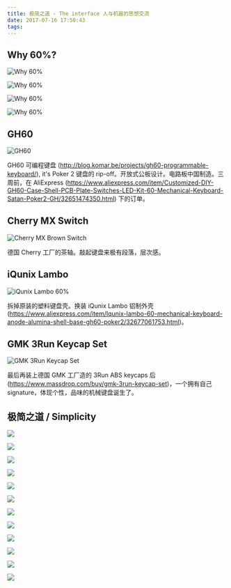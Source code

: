 ```yaml
---
title: 极简之道 - The interface 人与机器的思想交流
date: 2017-07-16 17:50:43
tags:
---
```


Why 60%?
--------

![Why 60%](https://lh3.googleusercontent.com/TQlam4iqzr05qFMP5f3Zd_LkgDiCujghqexz3pohIH7Ylx3SaTM806ZVYO2Fywdir6ckVUyMsIWxLh30nTTFNn16nnjjSMftiLubQ4m4kTx9UgZyKAxLMAbKmL9J9Sr2FvsjIJ94VsYBZdcYI17qJEI_uj5DOoXgp8iRymR2O4e_cSFFD9mCzshNjjYp0KLESBe_5d-3oRyE4CCr8qsmQhxX6F_GVO4I_F8aI373V2mckKK9AyNKlgTnqkEhdi6i4VG5_RRqtl9ePaljdmeI6lxr19gkGeAt24Iq14OV0vNryNncMh61Jvw_60RhVVsLltRQYSHIY4ZQPNALV3E6J0dGYlH-cPqJ2eOp4TorkwNriP3lc0PEIb4pP8LKBodrAVPl9zChIkz_eIc30PDWhMjBB_PWm_gv1LN_ncpU1tsBegVmnjwUsOQHBStb90iL-RFxkDBvADYaBVxsQ2KJS5eUa0nvyYa6vLhZ1hKckn7OIt4-NjTMYuBcmE1kreNzKWUOmYcHjLmmPYGDtrZ_CPMocbixftwwccMVMFiwREvS5NaI9wiQ7anAXgaiyVmwVb29962ayTaRHHN3DsbxSF7b4iShAESrznQn6UvQJj-Bn0WBw2pEo13eT-EIqkYypwVdZzcFrVCvX6gfAbASxChkfi-G0r9Jc5sQqNqB268bVxQ=w790-h514-no "Why 60%")

![Why 60%](https://lh3.googleusercontent.com/_C2q4gcTuJNw7qclbSrOHRNPFKiGM1EnSQa59I_E4Gh_1u4YcIAXYfcBd4vok5TnblXy8Jen1de8UC5K6rhRkGrRM5cRXkw-yiVqc7SOABSJozf4VClYXhQzGQSPgKNdVNFKFNTXs2i21E87h9UKRqUvFtxPTtCzNNgvk3cKORc0m09bCQiQnTCgC8eRG5q2Xor0PbNHxLuOLAyCCkyx6N-62--6psCoSPpBGU9hNsCVmDnfNwrCFHfxUqQrGjAI7vj-S0dpgdbCBlDouEJexRjwTvG4srrB7z7BB0oBU7CGJ_LzQwQt-E1NNOCXpo9buAkJVrUigqjoyKoOVQSEiunrn2leKp_10joXI91Q2UFiOGDmW0LZg2X6_H8OtAvYd7RL5Fb9DE8y1cVGvIXHtbSyngvde5f8RkPqG-HBRSYqwgIZv7tw9Z86jRW3AP6pbo-kYKDAUebmBMJfcCtEdCK_KdoBy30yqkZFEokHzngYguDRvdE5TGzKl-Zm3-xchTGpGOSkdHXBcLp-Z-UY_X2FNc9S-FeX43aPcaCYcqCsg6xg42dof-qxkO77mNiXLcCM7oBp1DDq_9nu8FxD5JoFdy_h4IX5i_M5RVqLrfDgQfx4AN63xzxkeVH0w0wfU4Odw-T_kijx4SbhMfJK_nWwXoTkaTC3BnYbT1dLuie-H2c=w790-h524-no "Why 60%")

![Why 60%](https://lh3.googleusercontent.com/BOWCmw8PuYWVEI2DbkH8k4Q1a9Y0w34EnWyjUeaSioWscGUFl_5Jcu2LpexiVRpJHll0C2yftxKq6NwOkX-_iakKGX66CNymK0_hrziWGOLmXk4-M96uF8J2FGueJY0P_I7oAlKIfABXkWI6RrzBjjR6hvwcUgyjEME38ajyTwsT56RVVO5M2tOjOoTRbY5hFFbcEAMco098i1a8-QhTBJ3SPClIOrQsY_WSER7OyesdwW4sHSVBGVHfNpcxxQaxl1HinHkuOZ40k_8cV4P8l-0En8Qsdtk02hGSqnuUESbSCIvL7i2IzBO3bPUBWh9-5XYnYT5pAQMgcfR3s9CCYt3htjD5thTwXnvVP8QekZ8yzdKCgVt5dbHtfMpE70e5-4yYBqFd1h-HiZIpJlRHKwXR7h-lV-5zes1xKhz4oHpItS8qiKCAsLT2mIhHLYTAqrP10Hh7p220B9_EiOQoXGWjiDQLjHZGaJD2I5xovrid3_hMfgyQlcBb_yeN5QrdsmtQGyEFCqyTfUtfyXfcpxAVs3_ClwZ78IAUpLntedPRhqYpa_x978uX9PtZRBbZwFXRyulCr6naX0qeGPcYdjIehwckHQ0JjtdMdFMkKh3GeTjCDUS5ovS4lG7eaDkUSXpLjSdiGepR0sDkEj96juNN5aZ-_RmpUdueGDFRCfYAafg=w421-h287-no "Why 60%")

![Why 60%](https://lh3.googleusercontent.com/__6RBVF1r5hrwMEoCoeq-zjqiRKOHWV1qMkhyZdKsUfFd_vDcbUCWEhm0yXH5bs_Ldsaiv1pTZ4eLvTNpriMAy4jAwmCbLgL4yprWLNMVtmd8lD-boDckXFDw2fHKGmqx4jD_DBLgjs7OqdSOj7mcFgoMMk9qAQDGQCUNTyQTG1zZtSDOThxGwRoV-RcKC7qCuilnr34sDwrGOpKI8M5eUcQb9Pa0ssKHnsheeMcYuqyEEyYMfCe28U6_OEmzsRdce6H3fDdx2VO4jzNmsuEfiY1XFt_0BHvUVvw-Am2h1pT5DW_iVbkN0NQ_pTcnRh8Zk0ZqnUWBKcoqaNXxMBfAyXabSPZhNPW_A5wKbOnJS2VCV5XGO4wo4Q2rQX_xg33p9KWdUVeB96gXyMzGkdqODBiLISlCCcejmxIaVSifEPSS1XWDVvdFdS1Dz3U6UCmSGAHwo2oiC-BYFUp4_ZzWHhx9i7lAwcwu3hdIAobJlECQNGWIWFiW-x5kDt6XfhQBZJnm5ZNtaxuJ_cSsgxw32ZuPq9KeuMFdc_7yoYmIpMMj7RRxT2wP4e8DjL-moZN3CTEOwCY2RHbOaAvP4SK15m920c3JnXo2JKeNwM47xi5A7HIimooiWOKhkhT45OMq90guPhM1NG1ZK1NXjoaIyepTzpEKF-J1c-iDDjD03OMtTc=w750-h504-no "Why 60%")

GH60
----
![GH60](http://blog.komar.be/wp-content/uploads/2013/02/ttt1.jpg "GH60")

GH60 可编程键盘 (http://blog.komar.be/projects/gh60-programmable-keyboard/), it's Poker 2 键盘的 rip-off。开放式公板设计。电路板中国制造。三周前，在 AliExpress (https://www.aliexpress.com/item/Customized-DIY-GH60-Case-Shell-PCB-Plate-Switches-LED-Kit-60-Mechanical-Keyboard-Satan-Poker2-GH/32651474350.html) 下的订单。

Cherry MX Switch
----------------

![Cherry MX Brown Switch](https://img.purch.com/o/aHR0cDovL21lZGlhLmJlc3RvZm1pY3JvLmNvbS9ZL04vMjkxNTUxL29yaWdpbmFsL2FuaW1hdGlvbl9jaGVycnlfbXhfYnJvd24uZ2lm "Cherry MX Brown Switch")

德国 Cherry 工厂的茶轴。敲起键盘来极有段落，层次感。

iQunix Lambo
------------

![iQunix Lambo 60%](https://ae01.alicdn.com/aetfs/bao/uploaded/i2/134583372/TB2EZ.CipXXXXbmXpXXXXXXXXXX_!!134583372.jpg "iQunix Lambo 60%")

拆掉原装的塑料键盘壳。换装 iQunix Lambo 铝制外壳 (https://www.aliexpress.com/item/Iqunix-lambo-60-mechanical-keyboard-anode-alumina-shell-base-gh60-poker2/32677061753.html)。

GMK 3Run Keycap Set
-------------------

![GMK 3Run Keycap Set](https://lh3.googleusercontent.com/z2KseMMpuwDi99YfmnM4_e2-DoRToMLQEyg7meR5EvSoMMtdYj-J-0BR-5hEhArBsC_WdspvqY1Bu7xpnJfJN6rnkdUJfbwTxqJyC_frmBIt1edzQnBsSmi-XR1GPJYA8UjzP6UL9hfDAW360-5ckorC-1_nEyMPk0S_zzgKZHP3IOABbbyuZisFF6hsHQ0mFYKnmZmOM8w3cuIb3SE8XSoPtJocl3WvsITwn8TXloMtZjZJ1YzAeu2Pb4rHhjVWvDdxXx9_GsaMp2yTD24IevzxdKRI5to0sNIGc6jNgmVRhGiqEBolB5AppSplHBDo-GZRUz3z9WNRPzkq3rYMhI98FPB8DlT3i7uMLGbVu-xCyMxqgjpe-r4DNp8nEq4O6fGBxumFaFTBkJz9wuNLguQrQN2AthdWCmSyvdDPeuybQAioJ_FDfRNzpsd61BMnjJgT4qQc1jzP0S6GB5fXMf3PRgLLGqXMngneQbGYlDd1U_7PSeEarrGV6bRVXWlST9NmIxSgMxi1w_qOmFk4Wkeu-adIdgMw1munUseuSdfjrhESJZ7TVuXrx2xy42jnvWlinWnL4K0yP1FiUSugRIgmoWS5OhIBhRzbqZcU5NHkCGHHfa7heJqsnI1ARo6rz6IfiUc1yuwC17H4cOmZEAUHLsyn4eUUB_cJUrLcNJCagQU=w955-h637-no "GMK 3Run Keycap Set")

最后再装上德国 GMK 工厂造的 3Run ABS keycaps 后 (https://www.massdrop.com/buy/gmk-3run-keycap-set)，一个拥有自己 signature，体现个性，品味的机械键盘诞生了。

极简之道 / Simplicity
-------------------

![](https://lh3.googleusercontent.com/puM2f6anotMc4v7yU6j1T1IoCj6Y5x9QmdJhuM5l-UxaqviNzxvoAavOrxWvK7vh0MsPQWvyWhqZI-m04Om5vrwKAkYj7Cg5Apn3f9-zVBmYMABjVhJimuzi_hJ9y7lJiPBYIMjrQEcjY-qv-i7SHeOkRkWkOCAYwvoQvaqOgJSouoXlocISISq7SCyFSKz5iASLgcVdxjeqULee36z7hdhUX81LPBCgOA1OEN_ezpdqaiDtiPBlsKzCBTOf864JGD-4duYWsspP3yMwKYEkvRUvTbCLqgma7JTA9lhVXiiKRjWEWBN4x2NelL-s7l9ddX5TtIGtWayPyHbq2hKmAtKyNd4DSwrC-sA5TI4ISFa8F7C-QQf0XHjx6FJy-d2wcb2C2sCB2opLDPCvhrpbkKXrmEVNxIrFqq879oTf7gqoxe3YXjdgrVcZZm1D7V9YnDzeTaLaUL-s2VIqvXHx4S6jZupxbn2ctGYWYZWX6HEuZNVaRkPIXqTJaqTzT3pUzQAiF_W8uYxWUzKC1i4PJaD_MWk0YJTOZ-4AnIqX2uTdjLJPYpRD9YkcVO98wGPogFDqgzUmmx8utpR1YUd_hDVOL6i2_1AMDLuE7kR56uAXoVkOs-o5xUnaXqxZsOlsaaO-iCcUNXelpFlh0Pyb5vYYdASuEQp3J4dzn0TXMSJEeJo=w1277-h958-no)

![](https://lh3.googleusercontent.com/VJIBcmLP2uYiXrX8yy7KCiYAE-KGstUxxv2_rHVBVHJnFLadH-6SpNhHcKzhRByn8_hZK0NBWU3-5Fj5UTdFx_NRzLK-If2dOJGuasV1Kro1zL4VoHR-I2Gi9ChtE5PWHqoXyN3MVKiyi-z_uLanLz5Dvvvuo4MAnxwyxBZO9ek31Q9sj0mUR-JSAy5GIqOJmzYmxIgzSGaqMLuVywO7OgGPKMr-xGvu0l-dCuCnmUcUTU3eSFcsW40RmUTyPp5z9948jcl76ouIXoHTsSo5ASNgh28LNJSuiK3KLfgtMbvWuWI9DJhHe6PoKIUQSKmCHaR0nfsT9V8EAycEEw030y7bjJErouZ2eJV8b4f7onGVV-1dy_H34Ycy2JUQu88BwKEs9oEqZcIWQdES3goafLZWx87in0P6osWKUdkD6UPZsw52P9Z6BJUMTuTRXYGMRp9K02qE_CgbEvUdSjT75GiRLqG1AdCjBVbXDidu5tJsltN_RIqUzP-FOw093CmKoDX9k2SO-oJo4YtRYMr1IGTghSn7h0mlP_3FE_L6ybA0ujkpaM5SXvTkMfrgnQG1uj_1l4mYYdfFFRPNReH5jdosWh6qfxcLSpJDeMOymQ3RbJLbf3aowFoyMdzAGh-2x9QxWckokYRGkPgIsZ7q-k3qmBKT4UXBOhGYaPdXnTQRWU4=w1277-h958-no)

![](https://lh3.googleusercontent.com/qfawuxyv1WA3Dt8PLS0DtdJQrb_dMFtgJVhGravqq_JWwTB_kfpLEhQLp6WpGL0VYJgs3gxD_mMBTLlcLWCEFK1LpRZa7Ltk5lV_cUv9XILacALNznAh7lP2K24hfqqz4RR5UUaK_CttWifP53FkqxTM2M_9gaNQ3pBj_IHFIDpXo43yEfpFJ7j577UoOyt_KBfCDLH0H9ormOV6mxxRKRr-VbWgsixhjf7Ar5y9R5V0DnjUtsFhweolPT0b1bI4GKvgZKOK543MNB0MmhRis9dQgfcV9IhzmId1TJfBCYNsPB21czy8qd-TG2ymrBF02feIhnlQk_UcfffRgkNq8qfpInrBWq5de9myWJAdfIypWfBvFeSnRvM8j0YwCrdTKG1zN6uJOn7TejozkpiR4Cz532NkMNYacdH-wEZgbP571aExScRMVw1eUkVoo8U2FXrDE3fhBRaTJ1ERkuKQpsoDGRASeg8Z75PhXyrTSKK8egwCbogATlfwtYR7uSzRpWqSTz1knwGNkB9P6Da9MDE3SK6_hPbsamHeAZL4ZHQReWGfpGRic4JebGdYIrGlbVxRTcqiZV085jLb1NW68mjY88mWgQIVId4IDdfuetKd_d9VjT3i1GA9kGPljBEddUSuHfqmBgiO6LLSJ9o_wowQfcrX3ixNTS7QEALAmlznNCY=w1277-h958-no)

![](https://lh3.googleusercontent.com/u5qGAsP8PoZoVIOMF89ZtDhN1Gpi4ueGptlDjrQxFhax3MsAkDbW86u0eFz10wZnBc67MnolgZxGmP8ehiKZg1CMCNMbpCnuXKDC1rvf6TsS_n1ikEx1yfZfR1oStUkqvXyhN_xLf6dRoPU0y_gaP3uVMfunevgk43De-CZ3oBEMLeCEeuLUBS7m3CnGoKFjpYNnPI3j0Be4ychIYc4foN40tZ2oKdvOce6VKio4o-wXJjrdXs5FCP-dujwVr8YrCamESBm_CDRWBxO2aUoSicVqNB_9MErBpjthf1COTimS8YRf53XUwjlZ7ToAjD_GBqdpsqyoPzCiUsfRttIQXqxvOGPQiCa07FzDYevrMf9sWb1dcgcAll9ZQCpvT_3POaFoqGYVyNo3gEe0lHpI-R2EWPwHsh_u2dvV_NWvVmEknltlRVJPK8aPlwWjEneINj66HhVPMj8MPWQtilhBa0fQRe1vEsawEoNw6sPbEpn8XUTj7__UUYr6BPzKD3LW5NB7rLRj-ALc0Z-HaoWxZYhM6IFewJJuPbFW0MjMT6jgiUGkwpWM8vdGr7NrkMwQMw4EKFidxGfLz4p6OrDStNT2lYBuwGQXg9btOeeW3LitpficSKDUsYH1Nh2Sg-g4k-zGfYrtsFjeZLXXxryYqvqvLpjVBsYofxXERhju1f_Y-mM=w1277-h958-no)

![](https://lh3.googleusercontent.com/gWjyLLOcKBEx1eKoaOG84ILHqBMyX501TFdxmPDey4UDedWRiJxV3zV721k_McvVRdk4hgpxNOc42V0MZHmuu3KkeaDkLRM7YW1IdYx1AzVefX336dTa4mb_YfZ4jVCeS_znVcKnWtPn067hcgry2I1w4v6dkG9CikusefVHWN_yWzBZew4wXQzXMQEHxVjUaAWypsATGb7VwRoDPnPcaWtpUQvxhSQYecNaHXIXQubb9M_u1Cjj_ifNiUTFghwpx9QU7ciEZrKMaCYzrX-H9GaALPdbc85ddALUW6E-X7Rcv0ZRWIcXWDXT_2SMB6Sz9Kv5CB_B0wDBsdiVsYQLE65XnFS7T-ocoKKNspR2u7kZ17X_Yrb7nozfppwIxx1ApTW3xBCOXRgtJfGPTe3BiCJQeT_kyeUZxyIXLYQz9mq7klD7po1wpKVJ0ZOLfWCOuODN7bF4bOQT3wM2hPr5L8LES133E6dY4a1roVPrKu6fBarZkZf9lcanCJqmZD_Osu0tHV1itOncRUqOpRIY1GDwnCdYmrelDeo9DiF3VKgE-G4noxcOUfHEmLi0hm1lhaTxlYsWb8G_8VZV4XrMwajtuIxtN7FAt5M17KB2p_-mCPewp3LDuSFMXJlk6vb5kOqR8AilfxkzJ0QuEM8YU7UyHgycDEOyzYFVi3fvZL49OIo=w1277-h958-no)

![](https://lh3.googleusercontent.com/-hBcfRK5c1TBiW4wEPAvJzKqcN_8lLojPX6siTnTc2CDw3djYV7mWTaemoM8T3WysAZ1lTDEu_Wgl9_23KGwSJXcmYarldtbVx9QT3Raf2-VPJCC72DBFp-FC0AVE4KCGwzeXfzY8f5sedHirlspSR37vpm6Ak2sAErdKUhnhupxXYFi4hkTrOiTZ-hZCuOVH-FyfWMLUFsnXbf5xG70ECbb0U5GvIdSaZWGuh5IiKlsaFmskuM9XT4BY4t9bbDy-A4L_ndD8yKB3qfcYI6gTUGTVoXSF6O_wFJeRXwbWvG8hOdjbyqanl0OOXGVC4jIuqPk8tqFjeV5qGpIvn2W0hEMPKgOJKtmoVlhmnJ2o4YP443iRH3igBWTjMHXp6buOBEoTkJ6oclHpyIL-SYVzelw19W7pAHIOH7JQiBw2A0IL-AgCOKdtgzjxuXkAeg-wqIR-n8J92wyDKnWeKQP9TDyoNjwNJ2s-6QoJCGHDb-i3x0YqLOTquK8E6sHIxSPzupH3q2C9W10r1r9a3o5n-pbRBJ0-1Iv8FgfXw3h6IOYifqM8jUe5z26NAM9Oayi8RjyRB8hoAzIvUaMpfEKI5ZHpp2XAvGpgPVFY4jMndDmnlAZb1Kgg3YepeMCmC_L0w_Gq-CAbb4ejXColBenG5z5BljrEJJngTFGKFL0k4_7JM8=w1277-h958-no)

![](https://lh3.googleusercontent.com/FDViCI5MSS4y5dYxSz_ukhkbgqF0Qr3gzHgn9JK2ZQrdubx_fp6XO6uO7AMFd5UBoj3DbwweWjdQw5G2TPQsCnwAMddTtT1cSf10w0CRFjrtzhoJ3-l7IrBBb-UbmNXdgOiskZ0coHr15aVI0EXYL0ek_nBWprdiBzAUN9M2DCCVgcyk4Dyuq_OeT5WLO-GubNsTE5aK44W7Fjq4KO-k5aP45t9s1UUf9KF6mpvcJG-OqeMfTT1BuAqJlkt5zmzaM5YZVb5oVMMuKnHZO6heQSLEZomolCAs4s3AvwDbIEOfLQQVggEI5zJt7yxI5qm05Kk7VNsEPFxZoF1z_THPKUcpgZDdbia51V5aTdP_b7ezeIO2fBuL_Kwnrm-Bh6iLUTytvhmk67zeG8MIVlWd6nGp9ip6FhnEXTyhOBAnTEmwAf1gPCKWClAOitxm-veaQO8JEu2Ahji9P3RmwQjkdUI-FSuDKlU67kDugrFrXZe_waMKpb8VQZLQa8AHR12dTS0uHdXYGaFSrwZ-44bVg22XvOZKAfQDNWE8Ut7mgjZnBw2_bWv6oxjvqKGk_LxMgCkjc_l-wOmvBoQADnBEuiliaxnAYEoOPMTYMKIg1CqaH3bCc9Ivdme6jICYshsuZl-dYBo3VTeS0AEQHcChZtzSm6-WHibbcFxG4JokBZAhe0Y=w1277-h958-no)

![](https://lh3.googleusercontent.com/qMemNHw8Jo1xtKH9diICwVXGgM5NXL7BweSi1dMFG_kqWCr4mHlHBvBV20cuctdwXul0jTkTcmCJ9YMdJAKXBvVs6zFPiZRaahHV_gnTTZ_5gdEpboZ0ATxXFgsM0u_JDrcH9thFGoQsVNJ5LgMr61Ga8hq6wq8VHVkuT1R3wCTyvXHBvLTaN7SeCond1KQrdXTUOmftf9HQ_tivf8pIwj6jkbTvuvoSbEfDMh18BYC6c3NEyxpkYWLaEic1x9Aoa3DDi2GdIfLluxxqjFCsAuz98X90ATg0tOMSFO043znFrlTNc_fKMzT4W_HtSAitbCFqBZwfrkn9A8T5xVXd9U2h71FwQy59_jYx-LVjF0azZe-Izq4cUvfIJBT8Vx2Kzr2_DHfNwgUIOAQX0f1gB7Lz7g0cul0Pc1JJxfPVRHOEL6nNHsIZG521EoE3e8W3PpOJWDkT_51qwGnl1uaHccaSDRcSRICk0vI3HtAepB_tMdK6bEnTC7niqa0QeLYgN-r6GDrpwR29fDK5dzeKlpBACxX_Wnreg2LuJ62IGSP4jBDeOv9Ul9P2YqwLByCXK6Rygrt4Zo2v_i9x8ejP4rQUdQInuR3Q0oTGjEGqidCelXc-UEOBaV7-IaBLMQyPlMHj0PmPGJBPzfj-CLhxUHj0kc6GiEl6XoRiNXNe4yoDVNo=w1277-h958-no)

![](https://lh3.googleusercontent.com/6pT73Tue9tBfih9iNbmg2zzWWbo83J69TNyubYjEcONgWSRSiZlwIcPU_1hDZuzGHwVkMatno_Dfzm1PkmRRjJeLjVAkj3YBV9k94q7iqtJhzFX3nyrEUeIm3xHSjlglAutU4H2eqg96zXpbaKRB3hudBeYfQg5xabxGjdBYLnnW356JjgZalCF8Co6VgdMxx-fn87hrjtQyrcvNZNKMyPsoAR45pFwg9vYXmzbZfI3Npsn21RbiNL1b2bWXR19pjwTUdKLy_OHspa3E9UOIs-CqCq_i0R_Jt04PSk_OtH6fh4yb6f1-DgBOw1dO947fGvGTQnZmQ8b1Dz4ZZAfL2EvvA2FdwgGTreu_s-AqzTfaaZGdAubpGGgHEGrVI5_Lg3DEEFNPOQLy2k5nDnh_DqEM7iA4vIyKjZsQGDAlSmm3XncsC_Xos6jAgQbSoV-GZ3nNKCkdC6BS-zPLl1E3rJyZRftE44v4_jTm5UFxynfA-ieL8Z28BCQWcyhlhoOBQutIQ8pMh6Nrw-vjQ9QvshnWZmcnEvZTEAFGu4EeYSWqh1sc22OeO1LqMtN1sGMXlsPH_3EwRrquC7J29Yj4mwiC6_S0oIJ8_mHiJuP1meysm5JhI9tZBaqtLs518CsgAZkSpZaXiY8T4Hdxc0sQHKYWEkVHMrplU0mE458EpJLqouY=w1277-h958-no)

![](https://lh3.googleusercontent.com/0D0iL3dso6fSIuwOs_E0gl-quOh5FMFors3ZM3EoF-wF0CLxI4ub8D_orGJDy0ywrg7yCA4XjaMJ_Oz7tgji7_GZB-Dsbob8M-QAOG72d5qrLi_Ib7pShxHzjspjnxDm6DJdryazALCJP8AlwWUQB6ihi5LPkVmHpdrQA8ybVcwROXDVPTTHtoBzrf8A4_ppFJfKPbhulyCHs5BIlYwhXhkBTCMaP07HFgefpvWvTYb64SHnJwIUBg1HdrRR4atIGfJ3Ks7jrMxG21HphIHzMAONcrf6FgNshILakLdXGIvmoMgOYGo_rk8_7sl7ZTWYA8nPs5PIhzegI1EpXEMfGiJXdpT3JvYkxl37od3gNFIOC8hjLhXtyYQYUZMVh95ksLBVtOEyxotzY0SAplGDD8xID7BazRPoCKSt8ciME7_4VwvojQ2kmPHlkg0sEoHETTyoeuVoNSnWG-QY4yeVzqI4n4ipR2EuzQ5BRMaewJbF4eLjmzDWg5uwnPYkLy6y1apqbX-bp4Wjd3QTTktwaoQhNMLeH4C7g9PYScjgBqVCgfk7V6Y7ppdqvXGuVUgq9q7eS4VAoAjHoS3uttq05y4ElSJp6xiprcUaFlu3a6gMEDq83Q4P_4mP2Eo1qFW2T08Sh14ktMO82EXzVBRuq53LPk7Tt82jx2ehfYgcfpIvaro=w1277-h958-no)

![](https://lh3.googleusercontent.com/s66nC_88sg1z5RdQ_Rryt-Jcct48wGyu2m-hyfZjlyMJACZ4S1re-L4AriqDra1rq6SD5naR_i96C3WMJhkvPevQSO0Lcm5c3NbW6OtC5Ik25AXZgNuYKqyvcECDfWZipQUEgdwQQ8KoDD6tmPV2NQ-1wWNw-D2VKeiTYLIS-7i7wQJY0iBgoFW8segLpJGPrT5s01PRf_LX081ZR6KqAUiSe8MEECRdhqPRFmMTfDbVvorkODB0BGVcIRmqCywTmnfLHwvn4d9i67nWbWXP-1w-e7qpAoeJ6phrAwChhPx0I6rrDolO5V0n4oC4c2OygraYbwmx3b3c91HEKuvV888_3oIV6AZ-mKjICMGHrj_4YeewQESG-kqkEu9Bm4Nh66Er3l6M6LP5M8LtcpKBSMjl6GQs5VG1_uXWqte21_DYUwf5gkxhljJeJjMql9e6qSnNVtjd33wk--i2MuYCOfkVJhbyoGUie66crbygrB-r1F2pByFWw5zxK_E0q4ieMTH5VAO4Z74nS6E3RRfzwvMg_4lwzvT1eXF-x5xsyKKPoy9r2TdELWi9PAxT-7KdNJ5J4htD4tajseCSrEp32lbpH0lDwwJxh6CKFg4JlvG7XHqNMN248ay5dY-HXJ1IkIkzdoJM1EWs5Oys38xw5_M9W4JrFXZMf2vS0yn1l95dq-c=w1008-h1343-no)

![](https://lh3.googleusercontent.com/DnoX9LEFUOuTAhDw3TTJymhW4c3XzksQwbw7edOxL2kW5fQ7STSaVXC2w3GRViycvQR8Z50wc17KqGNkIJjmuX-8TU92ZQiFDEq5b339pua5lqoLaXOsK5wUY2dvWf3iBlHiREgmpxZLKwpm3d5JU6zW8Rno-oz-t-URCh4WPiEcjZv_wLbDDtjSfQAu1AjxGPpNAjF1s4zTIq7tIxrvJW2RZQRVQF_jeZAWB0OxCvPKsNftl1Xw7D3BPlrPw2suqOYErnmHDGE4T11Md9y9dg9hlUrNbkI2YiLgEnLZ4qEukYDOZVQUokb3j_6ZK6ufzuu7jyAQMJCCCcl9pYjYCnuL_AJR-q_KL07BszFoWLWKspqSyISJFkURZcaK0tPo2vdbTgkvqFS5w7yCL530a0BMJdu4HAgIE5oH7ov8W2oSupbl-hd5JscTjb6-d_LfdBEnvlR4A5uqfDbkTXzrdQMjH5vtq6yu1i9XLfVLRs7CjHGwXW0WRbXlmehU7fa4Bmb9ciSLKwRh7hh9SitLa5yWSoWaYZGozvARSs73QHK76theZkaSJaJuQdTkDoU3jKK8MMm7f8m_SvXG-xSxPfoRr-39wRvyWu4M2p7LD2kUTqwFmzByb003nppxDtE3MX07fNRPnVLb47xfPm3tyq0RyekUXQihrwqYlgUJUTqguro=w1277-h958-no)
